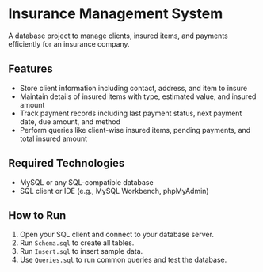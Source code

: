 # Insurance Management System

A database project to manage clients, insured items, and payments efficiently for an insurance company.

## Features
- Store client information including contact, address, and item to insure
- Maintain details of insured items with type, estimated value, and insured amount
- Track payment records including last payment status, next payment date, due amount, and method
- Perform queries like client-wise insured items, pending payments, and total insured amount

## Required Technologies
- MySQL or any SQL-compatible database
- SQL client or IDE (e.g., MySQL Workbench, phpMyAdmin)

## How to Run
1. Open your SQL client and connect to your database server.
2. Run `Schema.sql` to create all tables.
3. Run `Insert.sql` to insert sample data.
4. Use `Queries.sql` to run common queries and test the database.

